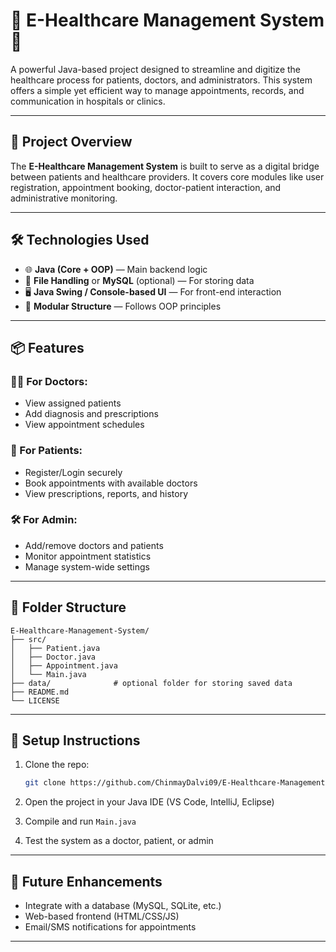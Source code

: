 
# 💊 E-Healthcare Management System 🏥

A powerful Java-based project designed to streamline and digitize the healthcare process for patients, doctors, and administrators. This system offers a simple yet efficient way to manage appointments, records, and communication in hospitals or clinics.

---

## 🚀 Project Overview

The **E-Healthcare Management System** is built to serve as a digital bridge between patients and healthcare providers. It covers core modules like user registration, appointment booking, doctor-patient interaction, and administrative monitoring.

---

## 🛠️ Technologies Used

- 🌐 **Java (Core + OOP)** — Main backend logic  
- 💾 **File Handling** or **MySQL** (optional) — For storing data  
- 🖥️ **Java Swing / Console-based UI** — For front-end interaction  
- 🧮 **Modular Structure** — Follows OOP principles

---

## 📦 Features

### 👨‍⚕️ For Doctors:
- View assigned patients
- Add diagnosis and prescriptions
- View appointment schedules

### 👤 For Patients:
- Register/Login securely
- Book appointments with available doctors
- View prescriptions, reports, and history

### 🛠️ For Admin:
- Add/remove doctors and patients
- Monitor appointment statistics
- Manage system-wide settings

---

## 📁 Folder Structure

```
E-Healthcare-Management-System/
├── src/
│   ├── Patient.java
│   ├── Doctor.java
│   ├── Appointment.java
│   └── Main.java
├── data/              # optional folder for storing saved data
├── README.md
└── LICENSE
```

---

## 🔧 Setup Instructions

1. Clone the repo:
   ```bash
   git clone https://github.com/ChinmayDalvi09/E-Healthcare-Management-System.git
   ```

2. Open the project in your Java IDE (VS Code, IntelliJ, Eclipse)

3. Compile and run `Main.java`

4. Test the system as a doctor, patient, or admin

---

## 🌟 Future Enhancements

- Integrate with a database (MySQL, SQLite, etc.)
- Web-based frontend (HTML/CSS/JS)
- Email/SMS notifications for appointments

---
